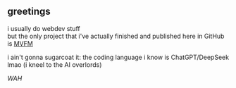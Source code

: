 ## greetings

i usually do webdev stuff</br>
but the only project that i've actually finished and published here in GitHub is [MVFM](https://github.com/CACabusas/MVFM)

i ain't gonna sugarcoat it: the coding language i know is ChatGPT/DeepSeek lmao
(i kneel to the AI overlords)

_WAH_
